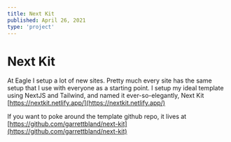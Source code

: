 ```yaml
---
title: Next Kit
published: April 26, 2021
type: 'project'
---
```


# Next Kit

At Eagle I setup a lot of new sites. Pretty much every site has the same setup that I use with everyone as a starting point. I setup my ideal template using NextJS and Tailwind, and named it ever-so-elegantly, Next Kit [https://nextkit.netlify.app/](https://nextkit.netlify.app/)

If you want to poke around the template github repo, it lives at [https://github.com/garrettbland/next-kit](https://github.com/garrettbland/next-kit)
